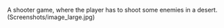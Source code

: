 A shooter game, where the player has to shoot some enemies in a desert. 
(Screenshots/image_large.jpg)
